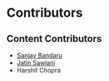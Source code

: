 # Contributors

## Content Contributors

- [Sanjay Bandaru](https://www.linkedin.com/in/sanjay-bandaru/) 
- [Jatin Sawlani](https://www.linkedin.com/in/jatin-sawlani-0441a2279//) 
- Harshit Chopra
